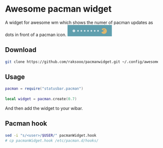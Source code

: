 # Awesome pacman widget
A widget for awesome wm which shows the numer of pacman updates as dots in front of a pacman icon.
<img src="screenshot.png" />

## Download
```bash
git clone https://github.com/raksooo/pacmanwidget.git ~/.config/awesome/pacman
```

## Usage
```lua
pacman = require("statusbar.pacman")

local widget = pacman.create(0.7)
```
And then add the widget to your wibar.

## Pacman hook
```bash
sed -i "s/<user>/$USER/" pacmanWidget.hook
# cp pacmanWidget.hook /etc/pacman.d/hooks/
```

